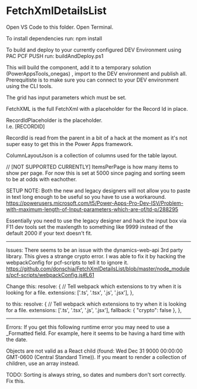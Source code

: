 # FetchXmlDetailsList
Open VS Code to this folder.
Open Terminal.

To install dependencies run:
	npm install

To build and deploy to your currently configured DEV Environment using PAC PCF PUSH run:
	buildAndDeploy.ps1

This will build the component, add it to a temporary solution (PowerAppsTools_onegas) , import to the DEV environment and publish all.
Prerequitiste is to make sure you can connect to your DEV environment using the CLI tools.

The grid has input parameters which must be set.

FetchXML is the full FetchXml with a placeholder for the Record Id in place.

RecordIdPlaceholder is the placeholder.  
I.e. [RECORDID]

RecordId is read from the parent in a bit of a hack at the moment as it's not super easy to get this in the Power Apps framework.

ColumnLayoutJson is a collection of columns used for the table layout.

// [NOT SUPPORTED CURRENTLY] ItemsPerPage is how many items to show per page.  For now this is set at 5000 since paging and sorting seem to be at odds with eachother.

SETUP NOTE:
Both the new and legacy designers will not allow you to paste in text long enough to be useful so you have to use a workaround.
https://powerusers.microsoft.com/t5/Power-Apps-Pro-Dev-ISV/Problem-with-maximum-length-of-Input-parameters-which-are-of/td-p/288295

Essentially you need to use the legacy designer and hack the input box via F11 dev tools set the maxlength to something like 9999 instead of the default 2000 if your text doesn't fit.

-----
Issues:
There seems to be an issue with the dynamics-web-api 3rd party library.  This gives a strange crypto error.  I was able to fix it by hacking the webpackConfig for pcf-scripts to tell it to ignore it.
https://github.com/donschia/FetchXmlDetailsList/blob/master/node_modules/pcf-scripts/webpackConfig.js#L61

Change this:
 resolve: {
            // Tell webpack which extensions to try when it is looking for a file.
            extensions: ['.ts', '.tsx', '.js', '.jsx'],
        },

to this:
 resolve: {
            // Tell webpack which extensions to try when it is looking for a file.
            extensions: ['.ts', '.tsx', '.js', '.jsx'],
            fallback: {
				"crypto": false
			},
        },


------------

Errors:
If you get this following runtime error you may need to use a _Formatted field.  For example, here it seems to be having a hard time with the date. 

Objects are not valid as a React child (found: Wed Dec 31 9000 00:00:00 GMT-0600 (Central Standard Time)). If you meant to render a collection of children, use an array instead.


TODO:
Sorting is always string, so dates and numbers don't sort correctly.
Fix this.

